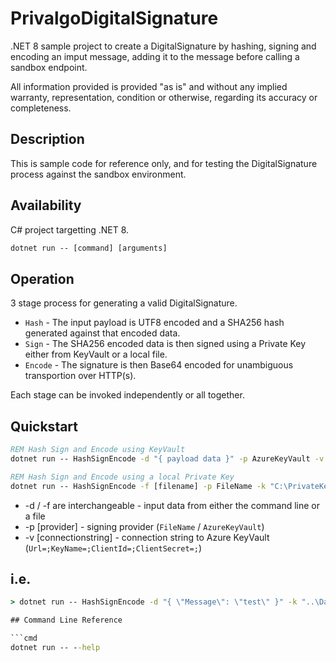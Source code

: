 # PrivalgoDigitalSignature

.NET 8 sample project to create a DigitalSignature by hashing, signing and encoding an imput message, adding it to the message before calling a sandbox endpoint.

All information provided is provided "as is" and without any implied warranty, representation, condition or otherwise, regarding its accuracy or completeness.

## Description

This is sample code for reference only, and for testing the DigitalSignature process against the sandbox environment.

## Availability

C# project targetting .NET 8.

``` cmd
dotnet run -- [command] [arguments]
```

## Operation

3 stage process for generating a valid DigitalSignature.

- `Hash` - The input payload is UTF8 encoded and a SHA256 hash generated against that encoded data.
- `Sign` - The SHA256 encoded data is then signed using a Private Key either from KeyVault or a local file.
- `Encode` - The signature is then Base64 encoded for unambiguous transportion over HTTP(s).

Each stage can be invoked independently or all together.

## Quickstart

```cmd
REM Hash Sign and Encode using KeyVault
dotnet run -- HashSignEncode -d "{ payload data }" -p AzureKeyVault -v "Url=https://keyvault.azure.net;KeyName=KeyName;ClientId=cliedId;ClientSecret=clientSecret"

REM Hash Sign and Encode using a local Private Key
dotnet run -- HashSignEncode -f [filename] -p FileName -k "C:\PrivateKey.pem"
```

- -d / -f are interchangeable - input data from either the command line or a file
- -p [provider] - signing provider (`FileName` / `AzureKeyVault`)
- -v [connectionstring] - connection string to Azure KeyVault (`Url=;KeyName=;ClientId=;ClientSecret=;`)

## i.e.

```cmd
> dotnet run -- HashSignEncode -d "{ \"Message\": \"test\" }" -k "..\Data\DigitalSignature.Testing.key"

## Command Line Reference

```cmd
dotnet run -- --help
```
